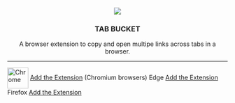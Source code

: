 <div align="center">
  <br />
    <img src="https://imgur.com/675vaZn.png">
  <br />

  <h3 align="center">TAB BUCKET</h3>

   <div align="center">
     A browser extension to copy and open multipe links across tabs in a browser.
     </div>
</div>
<hr> </hr>

[link-chrome]: https://chrome.google.com/webstore/detail/refined-github/hlepfoohegkhhmjieoechaddaejaokhf 'Version published on Chrome Web Store'

[<img src="https://raw.githubusercontent.com/alrra/browser-logos/90fdf03c/src/chrome/chrome.svg" width="48" alt="Chrome" valign="middle">][link-chrome] <a href="https://chromewebstore.google.com/detail/mebliglplpfbnljphggmjinbgjlhkgjd?utm_source=item-share-cb">Add the Extension</a> (Chromium browsers)
Edge <a href="https://microsoftedge.microsoft.com/addons/detail/tab-bucket/dnojhjmhllkibckphmalaopmibmclohl">Add the Extension</a> 
Firefox <a href="https://addons.mozilla.org/en-US/firefox/addon/tab-bucket/">Add the Extension</a>


